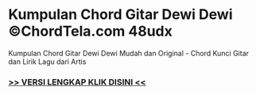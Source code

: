 
 # Kumpulan Chord Gitar Dewi Dewi ©ChordTela.com 48udx


Kumpulan Chord Gitar Dewi Dewi Mudah dan Original - Chord Kunci Gitar dan Lirik Lagu dari Artis

###  <a href="https://shortlighzx.web.app?sq=Kumpulan Chord Gitar Dewi Dewi ©ChordTela.com"> >> VERSI LENGKAP KLIK DISINI << </a>
